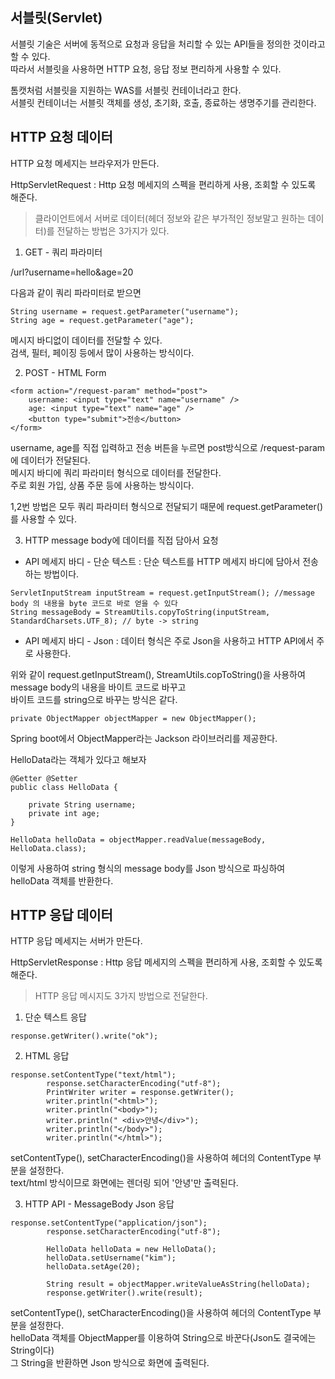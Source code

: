 ## 서블릿(Servlet)

서블릿 기술은 서버에 동적으로 요청과 응답을 처리할 수 있는 API들을 정의한 것이라고 할 수 있다.  
따라서 서블릿을 사용하면 HTTP 요청, 응답 정보 편리하게 사용할 수 있다.

톰캣처럼 서블릿을 지원하는 WAS를 서블릿 컨테이너라고 한다.   
서블릿 컨테이너는 서블릿 객체를 생성, 초기화, 호출, 종료하는 생명주기를 관리한다. 

## HTTP 요청 데이터

HTTP 요청 메세지는 브라우저가 만든다.

HttpServletRequest : Http 요청 메세지의 스펙을 편리하게 사용, 조회할 수 있도록 해준다.

> 클라이언트에서 서버로 데이터(헤더 정보와 같은 부가적인 정보말고 원하는 데이터)를 전달하는 방법은 3가지가 있다. 
    
1. GET - 쿼리 파라미터

/url?username=hello&age=20  

다음과 같이 쿼리 파라미터로 받으면

```String username = request.getParameter("username");```  
```String age = request.getParameter("age");```  


메시지 바디없이 데이터를 전달할 수 있다.  
검색, 필터, 페이징 등에서 많이 사용하는 방식이다.  


2. POST - HTML Form  

```
<form action="/request-param" method="post">
    username: <input type="text" name="username" />
    age: <input type="text" name="age" />
    <button type="submit">전송</button>
</form>
```

username, age를 직접 입력하고 전송 버튼을 누르면 post방식으로 /request-param 에 데이터가 전달된다.   
메시지 바디에 쿼리 파라미터 형식으로 데이터를 전달한다.  
주로 회원 가입, 상품 주문 등에 사용하는 방식이다.  

1,2번 방법은 모두 쿼리 파라미터 형식으로 전달되기 때문에 request.getParameter()를 사용할 수 있다.


3. HTTP message body에 데이터를 직접 담아서 요청

* API 메세지 바디 - 단순 텍스트 : 단순 텍스트를 HTTP 메세지 바디에 담아서 전송하는 방법이다.

```
ServletInputStream inputStream = request.getInputStream(); //message body 의 내용을 byte 코드로 바로 얻을 수 있다
String messageBody = StreamUtils.copyToString(inputStream, StandardCharsets.UTF_8); // byte -> string
```

* API 메세지 바디 - Json : 데이터 형식은 주로 Json을 사용하고 HTTP API에서 주로 사용한다. 

위와 같이 request.getInputStream(), StreamUtils.copToString()을 사용하여 message body의 내용을 바이트 코드로 바꾸고  
바이트 코드를 string으로 바꾸는 방식은 같다. 
```
private ObjectMapper objectMapper = new ObjectMapper();
```
Spring boot에서 ObjectMapper라는 Jackson 라이브러리를 제공한다. 

HelloData라는 객체가 있다고 해보자
```
@Getter @Setter
public class HelloData {

    private String username;
    private int age;
}
```
```
HelloData helloData = objectMapper.readValue(messageBody, HelloData.class);
```
이렇게 사용하여 string 형식의 message body를 Json 방식으로 파싱하여 helloData 객체를 반환한다. 

## HTTP 응답 데이터 

HTTP 응답 메세지는 서버가 만든다.  

HttpServletResponse : Http 응답 메세지의 스펙을 편리하게 사용, 조회할 수 있도록 해준다.

> HTTP 응답 메시지도 3가지 방법으로 전달한다.  

1. 단순 텍스트 응답  

```
response.getWriter().write("ok");
```
2. HTML 응답  

```
response.setContentType("text/html");
        response.setCharacterEncoding("utf-8");
        PrintWriter writer = response.getWriter();
        writer.println("<html>");
        writer.println("<body>");
        writer.println(" <div>안녕</div>");
        writer.println("</body>");
        writer.println("</html>"); 
 ```
 setContentType(), setCharacterEncoding()을 사용하여 헤더의 ContentType 부분을 설정한다.  
 text/html 방식이므로 화면에는 렌더링 되어 '안녕'만 출력된다.
 
3. HTTP API - MessageBody Json 응답

```
response.setContentType("application/json");
        response.setCharacterEncoding("utf-8");

        HelloData helloData = new HelloData();
        helloData.setUsername("kim");
        helloData.setAge(20);

        String result = objectMapper.writeValueAsString(helloData);
        response.getWriter().write(result);
  ```      
  setContentType(), setCharacterEncoding()을 사용하여 헤더의 ContentType 부분을 설정한다.  
  helloData 객체를 ObjectMapper를 이용하여 String으로 바꾼다(Json도 결국에는 String이다)   
  그 String을 반환하면 Json 방식으로 화면에 출력된다.
